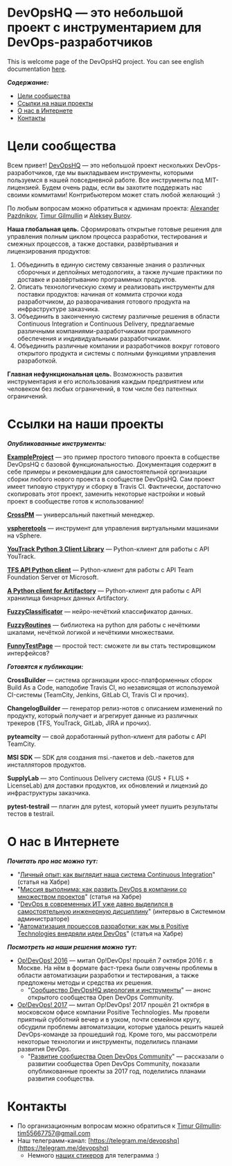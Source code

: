 DevOpsHQ — это небольшой проект с инструментарием для DevOps-разработчиков 
===========================================================================
This is welcome page of the DevOpsHQ project. You can see english documentation [here](https://devopshq.github.io).


***Содержание:***
- [Цели сообщества](#Introduction)
- [Ссылки на наши проекты](#Links)
- [О нас в Интернете](#About)
- [Контакты](#Contacts)


# Цели сообщества <a name="Introduction"></a>

Всем привет! [DevOpsHQ](https://github.com/devopshq) — это небольшой проект нескольких DevOps-разработчиков, где мы выкладываем инструменты, которыми пользуемся в нашей повседневной работе. Все инструменты под MIT-лицензией. Будем очень рады, если вы захотите поддержать нас своими коммитами! Контрибьютером может стать любой желающий :)

По любым вопросам можно обратиться к админам проекта: [Alexander Pazdnikov](https://github.com/apazdnikov), [Timur Gilmullin](https://github.com/Tim55667757) и [Aleksey Burov](https://github.com/orgs/devopshq/people/allburov). 

**Наша глобальная цель.** Сформировать открытые готовые решения для управления полным циклом процесса разработки, тестирования и смежных процессов, а также доставки, развёртывания и лицензирования продуктов:
1. Объединить в единую систему связанные знания о различных сборочных и деплойных методологиях, а также лучшие практики по доставке и развёртыванию программных продуктов.
2. Описать технологическую схему и реализовать инструменты для поставки продуктов: начиная от коммита строчки кода разработчиком, до разворачивания готового продукта на инфраструктуре заказчика.
3. Объединить в законченную систему различные решения в области Continuous Integration и Continuous Delivery, предлагаемые различными компаниями-разработчиками программного обеспечения и индивидуальными разработчиками. 
4. Объединить различные компании и разработчиков вокруг готового открытого продукта и системы с полными функциями управления разработкой.

**Главная нефункциональная цель.** Возможность развития инструментария и его использования каждым предприятием или человеком без любых ограничений, в том числе без патентных ограничений.


# Ссылки на наши проекты <a name="Links"></a>

***Опубликованные инструменты:***

**[ExampleProject](https://devopshq.github.io/ExampleProject/)** — это пример простого типового проекта в собществе DevOpsHQ с базовой функциональностью. Документация содержит в себе примеры и рекомендации для самостоятельной организации сборки любого нового проекта в сообществе DevOpsHQ. Сам проект имеет типовую структуру и сборку в Travis CI. Фактически, достаточно скопировать этот проект, заменить некоторые настройки и новый проект в сообществе готов к использованию!

**[CrossPM](http://devopshq.github.io/crosspm/)** — универсальный пакетный менеджер.

**[vspheretools](http://devopshq.github.io/vspheretools/)** — инструмент для управления виртуальными машинами на vSphere.

**[YouTrack Python 3 Client Library](https://devopshq.github.io/youtrack/)** — Python-клиент для работы с API YouTrack.

**[TFS API Python client](https://devopshq.github.io/tfs/)** — Python-клиент для работы с API Team Foundation Server от Microsoft.

**[A Python client for Artifactory](https://devopshq.github.io/artifactory/)** — Python-клиент для работы с API хранилища бинарных данных Artifactory.

**[FuzzyClassificator](https://devopshq.github.io/FuzzyClassificator/)** — нейро-нечёткий классификатор данных.

**[FuzzyRoutines](https://github.com/devopshq/FuzzyRoutines/)** — библиотека на python для работы с нечёткими шкалами, нечёткой логикой и нечёткими множествами.

**[FunnyTestPage](https://github.com/devopshq/FunnyTestPage)** — простой тест: сможете ли вы стать тестировщиком интерфейсов?

***Готовятся к публикации:***

**CrossBuilder** — система организации кросс-платформенных сборок Build As a Code, наподобие Travis CI, но независящая от используемой CI-системы (TeamCity, Jenkins, GitLab CI, Travis CI и прочих). 

**ChangelogBuilder** — генератор релиз-нотов с описанием изменений по продукту, который получает и агрегирует данные из различных трекеров (TFS, YouTrack, GitLab, JIRA и прочих). 

**pyteamcity** — свой доработанный python-клиент для работы с API TeamCity.

**MSI SDK** — SDK для создания msi.-пакетов и deb.-пакетов для инсталляторов продуктов.

**SupplyLab** — это Continuous Delivery система (GUS + FLUS + LicenseLab) для доставки продуктов, их обновлений и лицензий до инфраструктуры заказчика.

**pytest-testrail** — плагин для pytest, который умеет пушить результаты тестов в testrail.


# О нас в Интернете <a name="About"></a>

***Почитать про нас можно тут:***

- "[Личный опыт: как выглядит наша система Continuous Integration](https://habrahabr.ru/company/pt/blog/313616/)" (статья на Хабре)
- "[Миссия выполнима: как развить DevOps в компании со множеством проектов](https://habrahabr.ru/company/pt/blog/310584/)" (статья на Хабре)
- "[DevOps в современных ИТ уже давно выделился в самостоятельную инженерную дисциплину﻿](http://samag.ru/archive/article/3543)" (интервью в Системном администраторе)
- "[Автоматизация процессов разработки: как мы в Positive Technologies внедряли идеи DevOps](https://habrahabr.ru/company/pt/blog/343884/)" (статья на Хабре)

***Посмотреть на наши решения можно тут:***

- [Op!DevOps! 2016](https://www.youtube.com/playlist?list=PLEl1NAXHTFNxcKRN09VQThNbQ33neUyfn) — митап Op!DevOps! прошёл 7 октября 2016 г. в Москве. На нём в формате фаст-трека были озвучены проблемы в области автоматизации разработки и тестирования, а также предложены методы и средства их решения. 
    - "[Сообщество DevOpsHQ идеология и инструменты](https://www.youtube.com/watch?v=BeIeaeVVRbc&index=16&t=0s&list=PLEl1NAXHTFNxcKRN09VQThNbQ33neUyfn)" — анонс открытого сообщества Open DevOps Community. 
- [Op!DevOps! 2017](https://www.youtube.com/playlist?list=PLEl1NAXHTFNyUW3toSkHLL4Jl1cw4vWkc) — митап Op!DevOps! 2017 прошёл 21 октября в московском офисе компании Positive Technologies. Мы провели приятный субботний вечер и в узком, почти семейном кругу, обсудили проблемы автоматизации, которые удалось решить нашей DevOps-команде за прошедший год. Кроме того, мы рассмотрели некоторые технологии и инструменты, поделились планами развития DevOps. 
    - "[Развитие сообщества Open DevOps Community](https://www.youtube.com/watch?v=fYjV-eZlvVA&t=46s&list=PLEl1NAXHTFNyUW3toSkHLL4Jl1cw4vWkc&index=8)" — рассказали о развитии сообщества Open DevOps Community, показали опубликованные проекты за 2017 год, поделились планами развития сообщества. 


# Контакты <a name="Contacts"></a>

- По организационным вопросам можно обратиться к [Timur Gilmullin](https://github.com/Tim55667757): [tim55667757@gmail.com](mailto:tim55667757@gmail.com)   
- Наш телеграмм-канал: [https://telegram.me/devopshq](https://telegram.me/devopshq)
    - Немного [наших стикеров](https://telegram.me/addstickers/opdevops) для телеграмма :)
